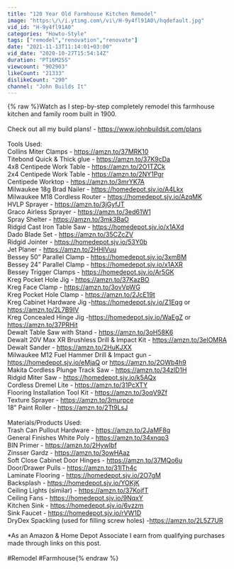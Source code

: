 ```yaml
---
title: "120 Year Old Farmhouse Kitchen Remodel"
image: "https:\/\/i.ytimg.com\/vi\/H-9y4fl91A0\/hqdefault.jpg"
vid_id: "H-9y4fl91A0"
categories: "Howto-Style"
tags: ["remodel","renovation","renovate"]
date: "2021-11-13T11:14:01+03:00"
vid_date: "2020-10-27T15:54:14Z"
duration: "PT16M25S"
viewcount: "902903"
likeCount: "21333"
dislikeCount: "290"
channel: "John Builds It"
---
```

{% raw %}Watch as I step-by-step completely remodel this farmhouse kitchen and family room built in 1900.<br /><br />Check out all my build plans! - <a rel="nofollow" target="blank" href="https://www.johnbuildsit.com/plans">https://www.johnbuildsit.com/plans</a><br /><br />Tools Used:<br />Collins Miter Clamps - <a rel="nofollow" target="blank" href="https://amzn.to/37MRK10">https://amzn.to/37MRK10</a><br />Titebond Quick &amp; Thick glue - <a rel="nofollow" target="blank" href="https://amzn.to/37K9cDa">https://amzn.to/37K9cDa</a><br />4x8 Centipede Work Table - <a rel="nofollow" target="blank" href="https://amzn.to/2O1TZCk">https://amzn.to/2O1TZCk</a><br />2x4 Centipede Work Table - <a rel="nofollow" target="blank" href="https://amzn.to/2NY1Pgr">https://amzn.to/2NY1Pgr</a><br />Centipede Worktop - <a rel="nofollow" target="blank" href="https://amzn.to/3mrYK7A">https://amzn.to/3mrYK7A</a><br />Milwaukee 18g Brad Nailer - <a rel="nofollow" target="blank" href="https://homedepot.sjv.io/A4Lkx">https://homedepot.sjv.io/A4Lkx</a><br />Milwaukee M18 Cordless Router - <a rel="nofollow" target="blank" href="https://homedepot.sjv.io/AzqMK">https://homedepot.sjv.io/AzqMK</a><br />HVLP Sprayer - <a rel="nofollow" target="blank" href="https://amzn.to/3jGyfJT">https://amzn.to/3jGyfJT</a><br />Graco Airless Sprayer - <a rel="nofollow" target="blank" href="https://amzn.to/3ed61W1">https://amzn.to/3ed61W1</a><br />Spray Shelter - <a rel="nofollow" target="blank" href="https://amzn.to/3mk3BaO">https://amzn.to/3mk3BaO</a><br />Ridgid Cast Iron Table Saw - <a rel="nofollow" target="blank" href="https://homedepot.sjv.io/x1AXd">https://homedepot.sjv.io/x1AXd</a><br />Dado Blade Set - <a rel="nofollow" target="blank" href="https://amzn.to/35CZcZV">https://amzn.to/35CZcZV</a><br />Ridgid Jointer - <a rel="nofollow" target="blank" href="https://homedepot.sjv.io/53Y0b">https://homedepot.sjv.io/53Y0b</a><br />Jet Planer - <a rel="nofollow" target="blank" href="https://amzn.to/2HHIVuu">https://amzn.to/2HHIVuu</a><br />Bessey 50” Parallel Clamp - <a rel="nofollow" target="blank" href="https://homedepot.sjv.io/3xmBM">https://homedepot.sjv.io/3xmBM</a><br />Bessey 24” Parallel Clamp - <a rel="nofollow" target="blank" href="https://homedepot.sjv.io/x1AXR">https://homedepot.sjv.io/x1AXR</a><br />Bessey Trigger Clamps - <a rel="nofollow" target="blank" href="https://homedepot.sjv.io/Ar5GK">https://homedepot.sjv.io/Ar5GK</a><br />Kreg Pocket Hole Jig - <a rel="nofollow" target="blank" href="https://amzn.to/37KazBO">https://amzn.to/37KazBO</a><br />Kreg Face Clamp - <a rel="nofollow" target="blank" href="https://amzn.to/3ovVpWG">https://amzn.to/3ovVpWG</a><br />Kreg Pocket Hole Clamp - <a rel="nofollow" target="blank" href="https://amzn.to/2JcE19t">https://amzn.to/2JcE19t</a><br />Kreg Cabinet Hardware Jig -<a rel="nofollow" target="blank" href="https://homedepot.sjv.io/Z1Eqg">https://homedepot.sjv.io/Z1Eqg</a> or <a rel="nofollow" target="blank" href="https://amzn.to/2L7B9IV">https://amzn.to/2L7B9IV</a><br />Kreg Concealed Hinge Jig -<a rel="nofollow" target="blank" href="https://homedepot.sjv.io/WaEgZ">https://homedepot.sjv.io/WaEgZ</a> or <a rel="nofollow" target="blank" href="https://amzn.to/37PRHit">https://amzn.to/37PRHit</a><br />Dewalt Table Saw with Stand - <a rel="nofollow" target="blank" href="https://amzn.to/3oH58K6">https://amzn.to/3oH58K6</a><br />Dewalt 20V Max XR Brushless Drill &amp; Impact Kit - <a rel="nofollow" target="blank" href="https://amzn.to/3elOMRA">https://amzn.to/3elOMRA</a><br />Dewalt Sander - <a rel="nofollow" target="blank" href="https://amzn.to/2HuKJXX">https://amzn.to/2HuKJXX</a><br />Milwaukee M12 Fuel Hammer Drill &amp; Impact gun - <a rel="nofollow" target="blank" href="https://homedepot.sjv.io/eMjaQ">https://homedepot.sjv.io/eMjaQ</a> or <a rel="nofollow" target="blank" href="https://amzn.to/2OWb4h9">https://amzn.to/2OWb4h9</a><br />Makita Cordless Plunge Track Saw - <a rel="nofollow" target="blank" href="https://amzn.to/34zID1H">https://amzn.to/34zID1H</a><br />Ridgid Miter Saw - <a rel="nofollow" target="blank" href="https://homedepot.sjv.io/k5AQx">https://homedepot.sjv.io/k5AQx</a><br />Cordless Dremel Lite - <a rel="nofollow" target="blank" href="https://amzn.to/31PcXTY">https://amzn.to/31PcXTY</a><br />Flooring Installation Tool Kit - <a rel="nofollow" target="blank" href="https://amzn.to/3oqV9Zf">https://amzn.to/3oqV9Zf</a><br />Texture Sprayer - <a rel="nofollow" target="blank" href="https://amzn.to/3murpce">https://amzn.to/3murpce</a><br />18” Paint Roller - <a rel="nofollow" target="blank" href="https://amzn.to/2Tt9LsJ">https://amzn.to/2Tt9LsJ</a><br /><br />Materials/Products Used:<br />Trash Can Pullout Hardware - <a rel="nofollow" target="blank" href="https://amzn.to/2JaMF8q">https://amzn.to/2JaMF8q</a><br />General Finishes White Poly - <a rel="nofollow" target="blank" href="https://amzn.to/34xnqp3">https://amzn.to/34xnqp3</a><br />BIN Primer - <a rel="nofollow" target="blank" href="https://amzn.to/2HywIbf">https://amzn.to/2HywIbf</a><br />Zinsser Gardz - <a rel="nofollow" target="blank" href="https://amzn.to/3owHAaz">https://amzn.to/3owHAaz</a><br />Soft Close Cabinet Door Hinges - <a rel="nofollow" target="blank" href="https://amzn.to/37MQo6u">https://amzn.to/37MQo6u</a><br />Door/Drawer Pulls - <a rel="nofollow" target="blank" href="https://amzn.to/31ITh4c">https://amzn.to/31ITh4c</a><br />Laminate Flooring - <a rel="nofollow" target="blank" href="https://homedepot.sjv.io/2O7gM">https://homedepot.sjv.io/2O7gM</a><br />Backsplash - <a rel="nofollow" target="blank" href="https://homedepot.sjv.io/YOKjK">https://homedepot.sjv.io/YOKjK</a><br />Ceiling Lights (similar) - <a rel="nofollow" target="blank" href="https://amzn.to/37KojfT">https://amzn.to/37KojfT</a><br />Ceiling Fans - <a rel="nofollow" target="blank" href="https://homedepot.sjv.io/9NqxY">https://homedepot.sjv.io/9NqxY</a><br />Kitchen Sink - <a rel="nofollow" target="blank" href="https://homedepot.sjv.io/6vzzm">https://homedepot.sjv.io/6vzzm</a><br />Sink Faucet - <a rel="nofollow" target="blank" href="https://homedepot.sjv.io/rVW1D">https://homedepot.sjv.io/rVW1D</a><br />DryDex Spackling (used for filling screw holes) -<a rel="nofollow" target="blank" href="https://amzn.to/2L5Z7UR">https://amzn.to/2L5Z7UR</a><br /><br />*As an Amazon &amp; Home Depot Associate I earn from qualifying purchases made through links on this post.<br /><br />#Remodel #Farmhouse{% endraw %}

